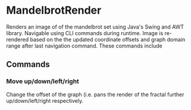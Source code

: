 # MandelbrotRender
Renders an image of of the mandelbrot set using Java's Swing and AWT library.
Navigable using CLI commands during runtime. Image is re-rendered based on the
the updated coordinate offsets and graph domain range after last navigation command. These
commands include
## Commands
### Move up/down/left/right
Change the offset of the graph (i.e. pans the render of the fractal further up/down/left/right
respectively. 
